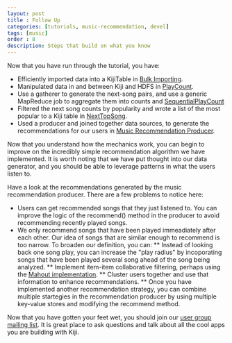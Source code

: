 ```yaml
---
layout: post
title : Follow Up
categories: [tutorials, music-recommendation, devel]
tags: [music]
order : 8
description: Steps that build on what you know
---
```


Now that you have run through the tutorial, you have:

* Efficiently imported data into a KijiTable in [Bulk Importing](../bulk-importing/).
* Manipulated data in and between Kiji and HDFS in [PlayCount](../play-count/).
* Use a gatherer to generate the next-song pairs, and use a generic MapReduce job to aggregate them
  into counts and [SequentialPlayCount](../sequential-play-count/)
* Filtered the next song counts by popularity and wrote a list of the most popular to a Kiji table
  in [NextTopSong](../next-songs/).
* Used a producer and joined together data sources, to generate the recommendations for our users in
  [Music Recommendation Producer](../recommendation-producer/).

Now that you understand how the mechanics work, you can begin to improve on the incredibly simple
recommendation algorithm we have implemented. It is worth noting that we have put thought into
our data generator, and you should be able to leverage patterns in what the users listen to.

Have a look at the recommendations generated by the music recommendation producer. There are a few
problems to notice here:

* Users can get recommended songs that they just listened to.
    You can improve the logic of the recommend() method in the producer to avoid recommending recently
    played songs.
* We only recommend songs that have been played immeadiately after each other.
    Our idea of songs that are similar enough to recommend is too narrow. To broaden our
    definition, you can:
     ** Instead of looking back one song play, you can increase the "play radius" by incoporating
       songs that have been played several song ahead of the song being analyzed.
     ** Implement item-item collaborative filtering, perhaps using the [Mahout implementation](https://cwiki.apache.org/confluence/display/MAHOUT/Itembased+Collaborative+Filtering).
     ** Cluster users together and use that information to enhance recommendations.
     ** Once you have implemented another recommendation strategy, you can combine multiple startegies
        in the recommendation producer by using multiple key-value stores and modifying the recommend method.

Now that you have gotten your feet wet, you should join our [user group mailing list](https://groups.google.com/a/kiji.org/forum/?fromgroups#!forum/user).
It is great place to ask questions and talk about all the cool apps you are building with Kiji.

